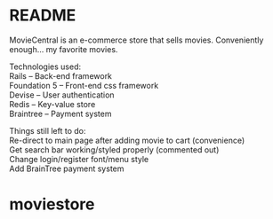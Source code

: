 # README

MovieCentral is an e-commerce store that sells movies. Conveniently enough... my favorite movies. 

Technologies used: <br>
	Rails – Back-end framework<br>
	Foundation 5 – Front-end css framework<br>
	Devise – User authentication<br>
	Redis – Key-value store<br>
	Braintree – Payment system<br>

Things still left to do:<br>
	Re-direct to main page after adding movie to cart (convenience)<br>
	Get search bar working/styled properly (commented out)<br>
	Change login/register font/menu style<br>
	Add BrainTree payment system<br>
	

# moviestore
